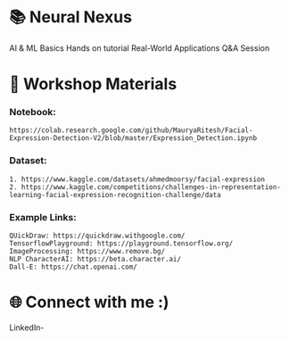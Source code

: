 # 📚 Neural Nexus
AI & ML Basics
Hands on tutorial 
Real-World Applications
Q&A Session

# 🎥 Workshop Materials
### Notebook: 
```
https://colab.research.google.com/github/MauryaRitesh/Facial-Expression-Detection-V2/blob/master/Expression_Detection.ipynb
```
### Dataset: 
```
1. https://www.kaggle.com/datasets/ahmedmoorsy/facial-expression
2. https://www.kaggle.com/competitions/challenges-in-representation-learning-facial-expression-recognition-challenge/data
```
### Example Links: 
```
QUickDraw: https://quickdraw.withgoogle.com/
TensorflowPlayground: https://playground.tensorflow.org/  
ImageProcessing: https://www.remove.bg/
NLP CharacterAI: https://beta.character.ai/
Dall-E: https://chat.openai.com/
```

# 🌐 Connect with me :)
LinkedIn-

